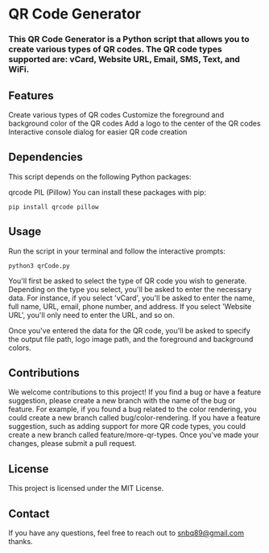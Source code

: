 # QR Code Generator
### This QR Code Generator is a Python script that allows you to create various types of QR codes. The QR code types supported are: vCard, Website URL, Email, SMS, Text, and WiFi.

## Features

Create various types of QR codes
Customize the foreground and background color of the QR codes
Add a logo to the center of the QR codes
Interactive console dialog for easier QR code creation


## Dependencies
This script depends on the following Python packages:

qrcode
PIL (Pillow)
You can install these packages with pip:

~~~
pip install qrcode pillow
~~~

## Usage
Run the script in your terminal and follow the interactive prompts:
~~~
python3 qrCode.py
~~~

You'll first be asked to select the type of QR code you wish to generate. Depending on the type you select, you'll be asked to enter the necessary data. For instance, if you select 'vCard', you'll be asked to enter the name, full name, URL, email, phone number, and address. If you select 'Website URL', you'll only need to enter the URL, and so on.

Once you've entered the data for the QR code, you'll be asked to specify the output file path, logo image path, and the foreground and background colors.

## Contributions
We welcome contributions to this project! If you find a bug or have a feature suggestion, please create a new branch with the name of the bug or feature. For example, if you found a bug related to the color rendering, you could create a new branch called bug/color-rendering. If you have a feature suggestion, such as adding support for more QR code types, you could create a new branch called feature/more-qr-types. Once you've made your changes, please submit a pull request.

## License
This project is licensed under the MIT License.

## Contact
If you have any questions, feel free to reach out to snbq89@gmail.com thanks.

